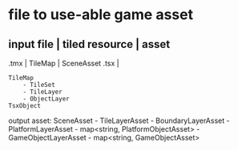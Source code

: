 # file to use-able game asset

input file | tiled resource | asset
-----------------------------------------
   .tmx    |    TileMap     | SceneAsset
   .tsx    |

   
    TileMap
        - TileSet
        - TileLayer
        - ObjectLayer
    TsxObject

output asset:
    SceneAsset
        - TileLayerAsset
        - BoundaryLayerAsset
        - PlatformLayerAsset
            - map<string, PlatformObjectAsset>
        - GameObjectLayerAsset
            - map<string, GameObjectAsset>
